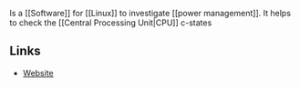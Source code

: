 Is a [[Software]] for [[Linux]] to investigate [[power management]].
It helps to check the [[Central Processing Unit|CPU]] c-states
## Links
- [Website](https://github.com/fenrus75/powertop)